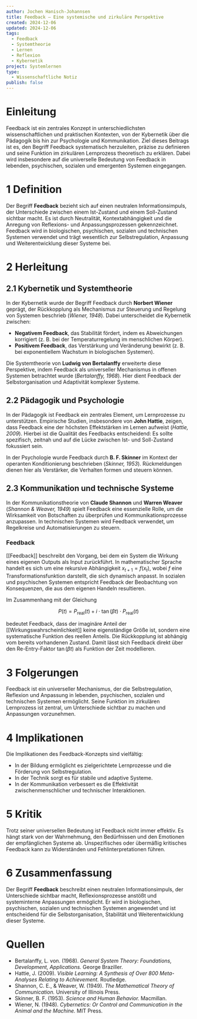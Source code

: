 ```yaml
---
author: Jochen Hanisch-Johannsen
title: Feedback – Eine systemische und zirkuläre Perspektive
created: 2024-12-06
updated: 2024-12-06
tags:
  - Feedback
  - Systemtheorie
  - Lernen
  - Reflexion
  - Kybernetik
project: Systemlernen
type:
  - Wissenschaftliche Notiz
publish: false
---
```


# Einleitung

Feedback ist ein zentrales Konzept in unterschiedlichsten wissenschaftlichen und praktischen Kontexten, von der Kybernetik über die Pädagogik bis hin zur Psychologie und Kommunikation. Ziel dieses Beitrags ist es, den Begriff Feedback systematisch herzuleiten, präzise zu definieren und seine Funktion im zirkulären Lernprozess theoretisch zu erklären. Dabei wird insbesondere auf die universelle Bedeutung von Feedback in lebenden, psychischen, sozialen und emergenten Systemen eingegangen.

# 1 Definition

Der Begriff **Feedback** bezieht sich auf einen neutralen Informationsimpuls, der Unterschiede zwischen einem Ist-Zustand und einem Soll-Zustand sichtbar macht. Es ist durch Neutralität, Kontextabhängigkeit und die Anregung von Reflexions- und Anpassungsprozessen gekennzeichnet. Feedback wird in biologischen, psychischen, sozialen und technischen Systemen verwendet und trägt wesentlich zur Selbstregulation, Anpassung und Weiterentwicklung dieser Systeme bei.

# 2 Herleitung

## 2.1 Kybernetik und Systemtheorie

In der Kybernetik wurde der Begriff Feedback durch **Norbert Wiener** geprägt, der Rückkopplung als Mechanismus zur Steuerung und Regelung von Systemen beschrieb (*Wiener, 1948*). Dabei unterscheidet die Kybernetik zwischen:
- **Negativem Feedback**, das Stabilität fördert, indem es Abweichungen korrigiert (z. B. bei der Temperaturregelung im menschlichen Körper).
- **Positivem Feedback**, das Verstärkung und Veränderung bewirkt (z. B. bei exponentiellem Wachstum in biologischen Systemen).

Die Systemtheorie von **Ludwig von Bertalanffy** erweiterte diese Perspektive, indem Feedback als universeller Mechanismus in offenen Systemen betrachtet wurde (*Bertalanffy, 1968*). Hier dient Feedback der Selbstorganisation und Adaptivität komplexer Systeme.

## 2.2 Pädagogik und Psychologie

In der Pädagogik ist Feedback ein zentrales Element, um Lernprozesse zu unterstützen. Empirische Studien, insbesondere von **John Hattie**, zeigen, dass Feedback eine der höchsten Effektstärken im Lernen aufweist (*Hattie, 2009*). Hierbei ist die Qualität des Feedbacks entscheidend: Es sollte spezifisch, zeitnah und auf die Lücke zwischen Ist- und Soll-Zustand fokussiert sein.

In der Psychologie wurde Feedback durch **B. F. Skinner** im Kontext der operanten Konditionierung beschrieben (*Skinner, 1953*). Rückmeldungen dienen hier als Verstärker, die Verhalten formen und steuern können.

## 2.3 Kommunikation und technische Systeme

In der Kommunikationstheorie von **Claude Shannon** und **Warren Weaver** (*Shannon & Weaver, 1949*) spielt Feedback eine essenzielle Rolle, um die Wirksamkeit von Botschaften zu überprüfen und Kommunikationsprozesse anzupassen. In technischen Systemen wird Feedback verwendet, um Regelkreise und Automatisierungen zu steuern.


### Feedback

[[Feedback]] beschreibt den Vorgang, bei dem ein System die Wirkung eines eigenen Outputs als Input zurückführt. In mathematischer Sprache handelt es sich um eine rekursive Abhängigkeit $x_{t+1} = f(x_t)$, wobei $f$ eine Transformationsfunktion darstellt, die sich dynamisch anpasst. In sozialen und psychischen Systemen entspricht Feedback der Beobachtung von Konsequenzen, die aus dem eigenen Handeln resultieren.

Im Zusammenhang mit der Gleichung

$$
P(t) = P_{\text{real}}(t) + i \cdot \tan(\beta t) \cdot P_{\text{real}}(t) \tag{3}
$$

bedeutet Feedback, dass der imaginäre Anteil der [[Wirkungswahrscheinlichkeit]] keine eigenständige Größe ist, sondern eine systematische Funktion des reellen Anteils. Die Rückkopplung ist abhängig vom bereits vorhandenen Zustand. Damit lässt sich Feedback direkt über den Re-Entry-Faktor $\tan(\beta t)$ als Funktion der Zeit modellieren.

# 3 Folgerungen

Feedback ist ein universeller Mechanismus, der die Selbstregulation, Reflexion und Anpassung in lebenden, psychischen, sozialen und technischen Systemen ermöglicht. Seine Funktion im zirkulären Lernprozess ist zentral, um Unterschiede sichtbar zu machen und Anpassungen vorzunehmen.

# 4 Implikationen

Die Implikationen des Feedback-Konzepts sind vielfältig: 
- In der Bildung ermöglicht es zielgerichtete Lernprozesse und die Förderung von Selbstregulation.
- In der Technik sorgt es für stabile und adaptive Systeme.
- In der Kommunikation verbessert es die Effektivität zwischenmenschlicher und technischer Interaktionen.

# 5 Kritik

Trotz seiner universellen Bedeutung ist Feedback nicht immer effektiv. Es hängt stark von der Wahrnehmung, den Bedürfnissen und den Emotionen der empfänglichen Systeme ab. Unspezifisches oder übermäßig kritisches Feedback kann zu Widerständen und Fehlinterpretationen führen.

# 6 Zusammenfassung

Der Begriff **Feedback** beschreibt einen neutralen Informationsimpuls, der Unterschiede sichtbar macht, Reflexionsprozesse anstößt und systeminterne Anpassungen ermöglicht. Er wird in biologischen, psychischen, sozialen und technischen Systemen angewendet und ist entscheidend für die Selbstorganisation, Stabilität und Weiterentwicklung dieser Systeme.

# Quellen

- Bertalanffy, L. von. (1968). *General System Theory: Foundations, Development, Applications.* George Braziller.
- Hattie, J. (2009). *Visible Learning: A Synthesis of Over 800 Meta-Analyses Relating to Achievement.* Routledge.
- Shannon, C. E., & Weaver, W. (1949). *The Mathematical Theory of Communication.* University of Illinois Press.
- Skinner, B. F. (1953). *Science and Human Behavior.* Macmillan.
- Wiener, N. (1948). *Cybernetics: Or Control and Communication in the Animal and the Machine.* MIT Press.